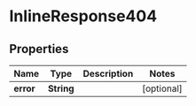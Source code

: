 
# InlineResponse404

## Properties
Name | Type | Description | Notes
------------ | ------------- | ------------- | -------------
**error** | **String** |  |  [optional]



